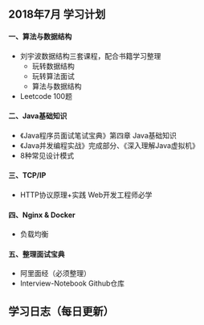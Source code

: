 ## 2018年7月 学习计划

#### 一、算法与数据结构

- 刘宇波数据结构三套课程，配合书籍学习整理
  - 玩转数据结构
  - 玩转算法面试
  - 算法与数据结构
- Leetcode 100题



#### 二、Java基础知识

- 《Java程序员面试笔试宝典》第四章 Java基础知识
- 《Java并发编程实战》完成部分、《深入理解Java虚拟机》
- 8种常见设计模式



#### 三、TCP/IP

- HTTP协议原理+实践 Web开发工程师必学



#### 四、Nginx & Docker

- 负载均衡



#### 五、整理面试宝典

- 阿里面经（必须整理）
- Interview-Notebook Github仓库





## 学习日志（每日更新）

